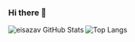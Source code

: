 ### Hi there 👋

<img align="left" alt="eisazav GitHub Stats" src="https://github-readme-stats.vercel.app/api?username=eisazav&show_icons=true&theme=prussian&include_all_commits=true&hide_border=true&count_private=true"> 

![Top Langs](https://github-readme-stats.vercel.app/api/top-langs/?username=eisazav&hide=css,assembly,scilab,less&langs_count=10&show_icons=true&theme=prussian&layout=compact&hide_border=true&count_private=true)
